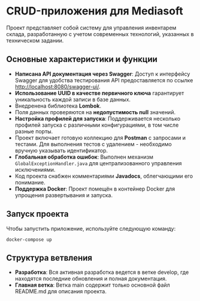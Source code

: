 # CRUD-приложения для Mediasoft

Проект представляет собой систему для управления инвентарем склада, разработанную с учетом современных технологий, указанных в техническом задании.

## Основные характеристики и функции

- **Написана API документация через Swagger**: Доступ к интерфейсу Swagger для удобства тестирования API предоставляется по ссылке [http://localhost:8080/swagger-ui/](http://localhost:8080/swagger-ui/).
- **Использование UUID в качестве первичного ключа** гарантирует уникальность каждой записи в базе данных.
- Внедренена библиотека **Lombok**.
- Поля данных проверяются на **недопустимость null** значений.
- **Настройка профилей для запуска**: Поддерживается несколько профилей запуска с различными конфигурациями, в том числе разные порты.
- Проект включает готовую коллекцию для **Postman** с запросами и тестами. Для выполнения тестов с удалением - необходимо вручную указывать идентификатор.
- **Глобальная обработка ошибок**: Выполнен механизм `GlobalExceptionHandler.java` для централизованного управления исключениями.
- Код проекта снабжен комментариями **Javadocs**, облегчающими его понимание.
- **Поддержка Docker**: Проект помещён в контейнер Docker для упрощения развертывания и запуска.

## Запуск проекта

Чтобы запустить приложение, используйте следующую команду:

```
docker-compose up
```

## Структура ветвления

- **Разработка**: Вся активная разработка ведется в ветке develop, где находятся последние обновления и полная документация.
- **Главная ветка**: Ветка main содержит только основной файл README.md для описания проекта.


